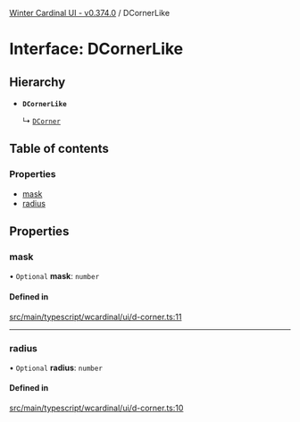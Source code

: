 [Winter Cardinal UI - v0.374.0](../index.md) / DCornerLike

# Interface: DCornerLike

## Hierarchy

- **`DCornerLike`**

  ↳ [`DCorner`](DCorner.md)

## Table of contents

### Properties

- [mask](DCornerLike.md#mask)
- [radius](DCornerLike.md#radius)

## Properties

### mask

• `Optional` **mask**: `number`

#### Defined in

[src/main/typescript/wcardinal/ui/d-corner.ts:11](https://github.com/winter-cardinal/winter-cardinal-ui/blob/v0.310.1/src/main/typescript/wcardinal/ui/d-corner.ts#L11)

___

### radius

• `Optional` **radius**: `number`

#### Defined in

[src/main/typescript/wcardinal/ui/d-corner.ts:10](https://github.com/winter-cardinal/winter-cardinal-ui/blob/v0.310.1/src/main/typescript/wcardinal/ui/d-corner.ts#L10)
